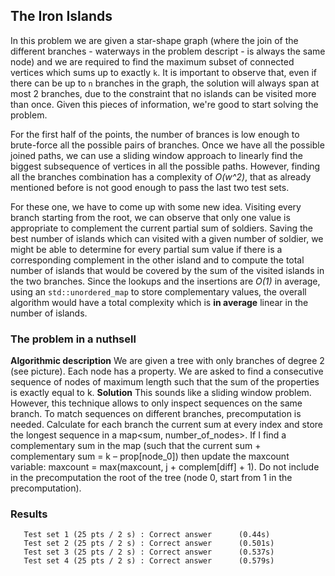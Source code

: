 ## The Iron Islands
In this problem we are given a star-shape graph (where the join of the different branches - waterways in the problem descript - is always the same node) and we are required to find the maximum subset of connected vertices which sums up to exactly `k`. It is important to observe that, even if there can be up to `n` branches in the graph, the solution will always span at most 2 branches, due to the constraint that no islands can be visited more than once. Given this pieces of information, we're
good to start solving the problem.

For the first half of the points, the number of brances is low enough to brute-force all the possible pairs of branches. Once we have all the possible joined paths, we can use a sliding window approach to linearly find the biggest subsequence of vertices in all the possible paths. However, finding all the branches combination has a complexity of *O(w^2)*, that as already mentioned before is not good enough to pass the last two test sets.

For these one, we have to come up with some new idea. Visiting every branch starting from the root, we can observe that only one value is appropriate to complement the current partial sum of soldiers. Saving the best number of islands which can visited with a given number of soldier, we might be able to determine for every partial sum value if there is a corresponding complement in the other island and to compute the total number of islands that would be covered by the sum of the
visited islands in the two branches. Since the lookups and the insertions are *O(1)* in average, using an `std::unordered_map` to store complementary values, the overall algorithm would have a total complexity which is **in average** linear in the number of islands. 

### The problem in a nuthsell
**Algorithmic description**
We are given a tree with only branches of degree 2 (see picture). Each node has a property. We are asked to find a consecutive sequence of nodes of maximum length such that the sum of the properties is exactly equal to k.
**Solution**
This sounds like a sliding window problem. However, this technique allows to only inspect sequences on the same branch.
To match sequences on different branches, precomputation is needed.
Calculate for each branch the current sum at every index and store the longest sequence in a map<sum, number_of_nodes>.
If I find a complementary sum in the map (such that the current sum + complementary sum = k – prop[node_0]) then update the maxcount variable:  maxcount = max(maxcount, j + complem[diff] + 1).
Do not include in the precomputation the root of the tree (node 0, start from 1 in the precomputation).

### Results
```
   Test set 1 (25 pts / 2 s) : Correct answer      (0.44s)
   Test set 2 (25 pts / 2 s) : Correct answer      (0.501s)
   Test set 3 (25 pts / 2 s) : Correct answer      (0.537s)
   Test set 4 (25 pts / 2 s) : Correct answer      (0.579s)
```
